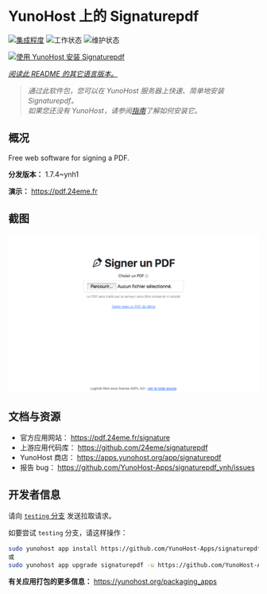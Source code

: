 <!--
注意：此 README 由 <https://github.com/YunoHost/apps/tree/master/tools/readme_generator> 自动生成
请勿手动编辑。
-->

# YunoHost 上的 Signaturepdf

[![集成程度](https://apps.yunohost.org/badge/integration/signaturepdf)](https://ci-apps.yunohost.org/ci/apps/signaturepdf/)
![工作状态](https://apps.yunohost.org/badge/state/signaturepdf)
![维护状态](https://apps.yunohost.org/badge/maintained/signaturepdf)

[![使用 YunoHost 安装 Signaturepdf](https://install-app.yunohost.org/install-with-yunohost.svg)](https://install-app.yunohost.org/?app=signaturepdf)

*[阅读此 README 的其它语言版本。](./ALL_README.md)*

> *通过此软件包，您可以在 YunoHost 服务器上快速、简单地安装 Signaturepdf。*  
> *如果您还没有 YunoHost，请参阅[指南](https://yunohost.org/install)了解如何安装它。*

## 概况

Free web software for signing a PDF.

**分发版本：** 1.7.4~ynh1

**演示：** <https://pdf.24eme.fr>

## 截图

![Signaturepdf 的截图](./doc/screenshots/screenshot.png)

## 文档与资源

- 官方应用网站： <https://pdf.24eme.fr/signature>
- 上游应用代码库： <https://github.com/24eme/signaturepdf>
- YunoHost 商店： <https://apps.yunohost.org/app/signaturepdf>
- 报告 bug： <https://github.com/YunoHost-Apps/signaturepdf_ynh/issues>

## 开发者信息

请向 [`testing` 分支](https://github.com/YunoHost-Apps/signaturepdf_ynh/tree/testing) 发送拉取请求。

如要尝试 `testing` 分支，请这样操作：

```bash
sudo yunohost app install https://github.com/YunoHost-Apps/signaturepdf_ynh/tree/testing --debug
或
sudo yunohost app upgrade signaturepdf -u https://github.com/YunoHost-Apps/signaturepdf_ynh/tree/testing --debug
```

**有关应用打包的更多信息：** <https://yunohost.org/packaging_apps>
